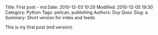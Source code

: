 Title: First post - md
Date: 2010-12-03 10:20
Modified: 2010-12-05 19:30
Category: Python
Tags: pelican, publishing
Authors: Duy Quoc
Slug: a
Summary: Short version for index and feeds

This is my first post (md version).